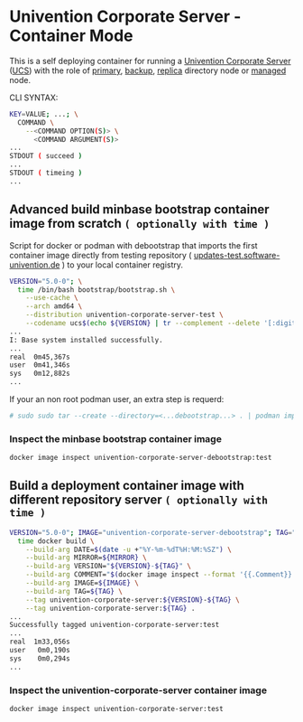 # Univention Corporate Server - Container Mode

This is a self deploying container for running a [Univention Corporate Server](https://www.univention.com/products/ucs/) ([UCS](https://docs.software-univention.de/manual.html)) with the role of [primary](https://docs.software-univention.de/manual.html#domain-ldap:Primary_Directory_Node), [backup](https://docs.software-univention.de/manual.html#domain-ldap:Backup_Directory_Node), [replica](https://docs.software-univention.de/manual.html#domain-ldap:Replica_Directory_Node) directory node or [managed](https://docs.software-univention.de/manual.html#domain-ldap:Managed_Node) node.

CLI SYNTAX:
```bash
KEY=VALUE; ...; \
  COMMAND \
    --<COMMAND OPTION(S)> \
      <COMMAND ARGUMENT(S)>
...
STDOUT ( succeed )
...
STDOUT ( timeing )
...
```
## Advanced build minbase bootstrap container image from scratch ```( optionally with time )```
Script for docker or podman with debootstrap that imports the first container image directly from testing repository ( [updates-test.software-univention.de](https://updates-test.software-univention.de/) ) to your local container registry.
```bash
VERSION="5.0-0"; \
  time /bin/bash bootstrap/bootstrap.sh \
    --use-cache \
    --arch amd64 \
    --distribution univention-corporate-server-test \
    --codename ucs$(echo ${VERSION} | tr --complement --delete '[:digit:]')
...
I: Base system installed successfully.
...
real  0m45,367s
user  0m41,346s
sys   0m12,882s
...
```
If your an non root podman user, an extra step is requerd:
```bash
# sudo sudo tar --create --directory=<...debootstrap...> . | podman import --message "..." - univention-corporate-server-debootstrap:test
```
### Inspect the minbase bootstrap container image
```bash
docker image inspect univention-corporate-server-debootstrap:test
```
## Build a deployment container image with different repository server ```( optionally with time )```
```bash
VERSION="5.0-0"; IMAGE="univention-corporate-server-debootstrap"; TAG="test"; MIRROR="https://updates-test.software-univention.de/"; \
  time docker build \
    --build-arg DATE=$(date -u +"%Y-%m-%dT%H:%M:%SZ") \
    --build-arg MIRROR=${MIRROR} \
    --build-arg VERSION="${VERSION}-${TAG}" \
    --build-arg COMMENT="$(docker image inspect --format '{{.Comment}}' ${IMAGE}:${TAG})" \
    --build-arg IMAGE=${IMAGE} \
    --build-arg TAG=${TAG} \
    --tag univention-corporate-server:${VERSION}-${TAG} \
    --tag univention-corporate-server:${TAG} .
...
Successfully tagged univention-corporate-server:test
...
real  1m33,056s
user   0m0,190s
sys    0m0,294s
...
```
### Inspect the univention-corporate-server container image
```bash
docker image inspect univention-corporate-server:test
```
